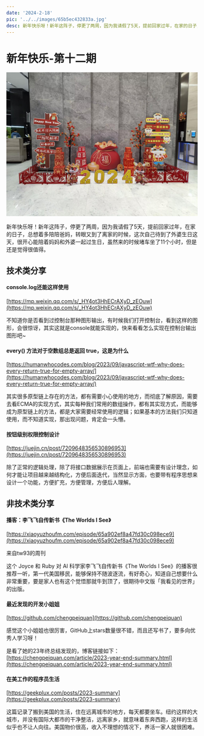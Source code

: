 ```yaml
---
date: '2024-2-18'
pic: '../../images/65b5ec432833a.jpg'
desc: 新年快乐呀！新年这阵子，停更了两周，因为我请假了5天，提前回家过年，在家的日子，总想着多陪陪爸妈，转眼又到了离家的时候，这次自己待到了外婆生日这天，很开心能陪着妈妈和外婆一起过生日，虽然来的时候堵车坐了11个小时，但是还是觉得很值得。
---
```


# 新年快乐-第十二期


![image.png](../../images/65b5ec432833a.jpg)

新年快乐呀！新年这阵子，停更了两周，因为我请假了5天，提前回家过年，在家的日子，总想着多陪陪爸妈，转眼又到了离家的时候，这次自己待到了外婆生日这天，很开心能陪着妈妈和外婆一起过生日，虽然来的时候堵车坐了11个小时，但是还是觉得很值得。



## 技术类分享


#### console.log还能这样使用

[https://mp.weixin.qq.com/s/_HY4ot3HhECrAXyD_zEOuw](https://mp.weixin.qq.com/s/_HY4ot3HhECrAXyD_zEOuw)

不知道你是否看到过控制台那种图形输出，有时候我们打开控制台，看到这样的图形，会很惊讶，其实这就是console就能实现的，快来看看怎么实现在控制台输出图形吧~

#### every() 方法对于空数组总是返回 true，这是为什么
[https://humanwhocodes.com/blog/2023/09/javascript-wtf-why-does-every-return-true-for-empty-array/](https://humanwhocodes.com/blog/2023/09/javascript-wtf-why-does-every-return-true-for-empty-array/)

其实很多原型链上存在的方法，都有需要小心使用的地方，而彻底了解原因，需要去看ECMA的实现方式，其实每种我们常用的数组操作，都有其实现方式，而能够成为原型链上的方法，都是大家需要经常使用的逻辑；如果基本的方法我们只知道使用，而不知道实现，那出现问题，肯定会一头懵。


#### 按钮级别权限控制设计

[https://juejin.cn/post/7209648356530896953](https://juejin.cn/post/7209648356530896953)

除了正常的逻辑处理，除了将接口数据展示在页面上，前端也需要有设计理念，如何才能让项目越来越结构化，方便后面迭代，当然显示方面，也要带有程序思想来设计一个功能，方便扩充，方便管理，方便后人理解。

## 非技术类分享




#### 播客：李飞飞自传新书《The Worlds I See》


[https://xiaoyuzhoufm.com/episode/65a902ef8a47fd30c098ece9](https://xiaoyuzhoufm.com/episode/65a902ef8a47fd30c098ece9)

来自tw93的周刊

这个 Joyce 和 Ruby 对 Al 科学家李飞飞自传新书《The Worlds I See》的播客很推荐一听，第一代美国移民，能够保持不随波逐流，有好奇心，知道自己想要什么非常重要，要是家人也有这个觉悟那就牛到顶了，很期待中文版「我看见的世界」的出版。


#### 最近发现的开发小姐姐

[https://github.com/chengpeiquan](https://github.com/chengpeiquan)

感觉这个小姐姐也很厉害，GitHub上stars数量很不错，而且还写书了，要多向优秀人学习呀！

是看了她的23年终总结发现的，博客链接如下：
[https://chengpeiquan.com/article/2023-year-end-summary.html](https://chengpeiquan.com/article/2023-year-end-summary.html)


#### 在美工作的程序员生活

[https://geekplux.com/posts/2023-summary](https://geekplux.com/posts/2023-summary)

这篇记录了搬到美国的生活，住在远离城市的地方，每天都要坐车。纽约这样的大城市，并没有国际大都市的干净整洁，远离家乡，就意味着东奔西跑，这样的生活似乎也不让人向往。美国物价很高，收入不理想的情况下，养活一家人就很困难。
